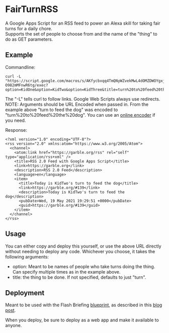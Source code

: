 # FairTurnRSS

A Google Apps Script for an RSS feed to power an Alexa skill for taking fair turns for a daily chore.  
Supports the set of people to choose from and the name of the "thing" to do as GET parameters.

## Example

Commandline:
```
curl -L "https://script.google.com/macros/s/AKfycbxqq4TmQNyWZvekMwL4dOMZDWOYgxj3SJFLx1_8MJ6mBhIlWyWRUY2I-O982mMFnwR6tg/exec?option=KidOne&option=KidTwo&option=KidThree&title=turn%20to%20feed%20the%20dog"
```
The "-L" tells curl to follow links.  Google Web Scripts always use redirects.  
NOTE: Arguments should be URL Encoded when passed in.  From the example above "turn to feed the dog" was encoded to "turn%20to%20feed%20the%20dog".  You can use an [online encoder](https://www.urlencoder.org/) if you need.

Response:
```
<?xml version="1.0" encoding="UTF-8"?>
<rss version="2.0" xmlns:atom="https://www.w3.org/2005/Atom">
  <channel>
    <atom:link href="https://garble.org/rss" rel="self" type="application/rss+xml" />
    <title>RSS 2.0 Feed with Google Apps Script</title>
    <link>https://garble.org</link>
    <description>RSS 2.0 Feed</description>
    <language>en</language>
    <item>
      <title>Today is KidTwo's turn to feed the dog</title>
      <link>https://garble.org/#139</link>
      <description>Today is KidTwo's turn to feed the dog</description>
      <pubDate>Wed, 19 May 2021 19:29:51 +0000</pubDate>
      <guid>https://garble.org/#139</guid>
    </item>
  </channel>
</rss>
```

## Usage

You can either copy and deploy this yourself, or use the above URL directly without needing to deploy any code.  Whichever you choose, it takes the following arguments:

 - option: Meant to be names of people who take turns doing the thing.  Can specify multiple times as in the example above.
 - title: the thing to be done.  If not specified, defaults to just "turn".

## Deployment

Meant to be used with the Flash Briefing [blueprint](https://blueprints.amazon.com), as described in this [blog post](https://blog.garble.org/).

When you deploy, be sure to deploy as a web app and make it available to anyone.
